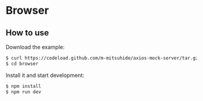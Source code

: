 # Browser

## How to use

Download the example:

```sh
$ curl https://codeload.github.com/m-mitsuhide/axios-mock-server/tar.gz/develop | tar -xzo --no-same-permissions --strip=2 axios-mock-server-develop/examples/browser
$ cd browser
```

Install it and start development:

```sh
$ npm install
$ npm run dev
```
